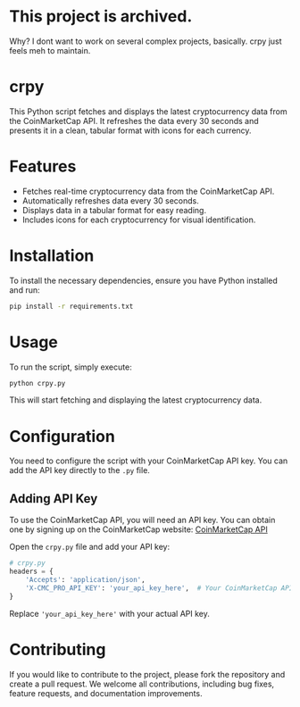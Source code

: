 # This project is archived.
Why? I dont want to work on several complex projects, basically. crpy just feels meh to maintain.


# crpy
This Python script fetches and displays the latest cryptocurrency data from the CoinMarketCap API. It refreshes the data every 30 seconds and presents it in a clean, tabular format with icons for each currency.

# Features

- Fetches real-time cryptocurrency data from the CoinMarketCap API.
- Automatically refreshes data every 30 seconds.
- Displays data in a tabular format for easy reading.
- Includes icons for each cryptocurrency for visual identification.

# Installation

To install the necessary dependencies, ensure you have Python installed and run:

```sh
pip install -r requirements.txt
```

# Usage

To run the script, simply execute:

```sh
python crpy.py
```

This will start fetching and displaying the latest cryptocurrency data.

# Configuration

You need to configure the script with your CoinMarketCap API key. You can add the API key directly to the `.py` file.

## Adding API Key

To use the CoinMarketCap API, you will need an API key. You can obtain one by signing up on the CoinMarketCap website: [CoinMarketCap API](https://coinmarketcap.com/api/)

Open the `crpy.py` file and add your API key:

```python
# crpy.py
headers = {
    'Accepts': 'application/json',
    'X-CMC_PRO_API_KEY': 'your_api_key_here',  # Your CoinMarketCap API key
}
```

Replace `'your_api_key_here'` with your actual API key.

# Contributing

If you would like to contribute to the project, please fork the repository and create a pull request. We welcome all contributions, including bug fixes, feature requests, and documentation improvements.
